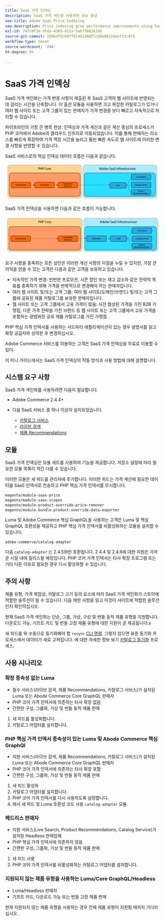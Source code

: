 ```yaml
---
title: SaaS 가격 인덱싱
description: SaaS 가격 색인을 사용하여 성능 향상
seo-title: Adobe SaaS Price Indexing
seo-description: Price indexing give performance improvements using SaaS infrastructure
exl-id: 747c0f3e-dfde-4365-812a-5ab7768342ab
source-git-commit: 209bdf9c69ff81481d6df7cb8e8832deef13c9f4
workflow-type: tm+mt
source-wordcount: '744'
ht-degree: 0%

---
```


# SaaS 가격 인덱싱

SaaS 가격 색인화는 가격 변경 사항이 제출된 후 SaaS 고객의 웹 사이트에 반영되는 데 걸리는 시간을 단축합니다. 이 옵션 모듈을 사용하면 크고 복잡한 카탈로그가 있거나 여러 웹 사이트 또는 고객 그룹이 있는 판매자가 가격 변경을 보다 빠르고 지속적으로 처리할 수 있습니다.

파이프라인의 가장 큰 병목 현상: 인덱싱과 가격 계산과 같은 계산 중심의 프로세스가 PHP 코어에서 Adobe의 클라우드 인프라로 이동되었습니다. 이를 통해 판매자는 리소스를 빠르게 확장하여 가격 책정 시간을 늘리고 훨씬 빠른 속도로 웹 사이트에 이러한 변경 사항을 반영할 수 있습니다.

SaaS 서비스로의 핵심 인덱싱 데이터 흐름은 다음과 같습니다.

![기본 데이터 흐름](assets/old_way.png)

SaaS 가격 인덱싱을 사용하면 다음과 같은 흐름이 가능합니다.

![SaaS 가격 인덱싱 데이터 흐름](assets/new_way.png)

요구 사항을 충족하는 모든 상인은 이러한 개선 사항의 이점을 누릴 수 있지만, 가장 큰 이익을 얻을 수 있는 고객은 다음과 같은 고객을 보유하고 있습니다.

* 지속적인 가격 변경: 빈번한 프로모션, 시즌 할인 또는 재고 감소와 같은 전략적 목표를 충족하기 위해 가격을 반복적으로 변경해야 하는 판매자입니다.
* 여러 웹 사이트 및/또는 고객 그룹: 여러 웹 사이트(도메인/브랜드) 및/또는 고객 그룹에 공유된 제품 카탈로그를 보유한 판매자입니다.
* 웹 사이트 또는 고객 그룹에서 고유 가격이 많음: 사전 협상된 가격을 가진 B2B 가맹점, 다른 가격 전략을 가진 브랜드 등 웹 사이트 또는 고객 그룹에서 고유 가격을 포함하는 광범위한 공유 제품 카탈로그를 가진 가맹점.

PHP 핵심 가격 인덱서를 사용하는 서드파티 애플리케이션이 있는 경우 설명서를 읽고 확장 공급자와 상의한 후 변경하십시오.

Adobe Commerce 서비스를 이용하는 고객은 SaaS 가격 인덱싱을 무료로 이용할 수 있다.

이 미니 가이드에서는 SaaS 가격 인덱싱의 작동 방식과 사용 방법에 대해 설명합니다.

## 시스템 요구 사항

SaaS 가격 색인화를 사용하려면 다음이 필요합니다.

* Adobe Commerce 2.4.4+
* 다음 SaaS 서비스 중 하나 이상이 설치되었습니다.

   * [카탈로그 서비스](../catalog-service/overview.md)
   * [라이브 검색](../live-search/guide-overview.md)
   * [제품 Recommendations](../product-recommendations/guide-overview.md)

## 모듈

SaaS 가격 인덱싱은 모듈 세트를 사용하여 기능을 제공합니다. 저장소 설정에 따라 필요한 모듈 목록이 약간 다를 수 있습니다.

이러한 모듈은 새 피드를 관리자에 추가합니다. 이러한 피드는 가격 계산에 필요한 데이터를 SaaS 인덱서로 전송하고 PHP 핵심 가격 인덱서를 무시합니다.

```
magento/module-saas-price
magento/module-saas-scopes
magento/module-product-override-price-remover
magento/module-bundle-product-override-data-exporter
```

Luma 및 Adobe Commerce 핵심 GraphQL을 사용하는 고객은 Luma 및 핵심 GraphQL 호환성을 제공하고 PHP 핵심 가격 인덱서를 비활성화하는 모듈을 설치할 수 있습니다.

```
adobe-commerce/catalog-adapter
```

다음 `catalog-adapter` 는 2.4.5와만 호환됩니다. 2.4.4 및 2.4.6에 대한 지원은 가까운 시일 내에 릴리스될 예정입니다.
PHP 코어 가격 인덱서는 타사 확장 프로그램 또는 기타 다른 이유로 필요한 경우 다시 활성화할 수 있습니다.

## 주의 사항

제품 유형, 가격 복잡성, 카탈로그 크기 등의 요소에 따라 SaaS 가격 색인화가 스토어에 적합한 솔루션이 될 수 있습니다. 다음 제한 사항을 읽고 이것이 사이트에 적합한 솔루션인지 확인하십시오.

현재 SaaS 가격 색인화는 단순, 그룹, 가상, 구성 및 번들 동적 제품 유형을 지원합니다.
다운로드 가능, 기프트 카드 및 번들 고정 제품 유형에 대한 지원이 곧 제공됩니다.s

새 피드를 와 수동으로 동기화해야 함 `resync` [CLI 명령](https://experienceleague.adobe.com/docs/commerce-merchant-services/user-guides/data-services/catalog-sync.html#resynccmdline). 그렇지 않으면 표준 동기화 프로세스에서 데이터가 새로 고쳐집니다. 에 대한 자세한 정보 보기 [카탈로그 동기화](../landing/catalog-sync.md) 프로세스.

## 사용 시나리오

### 확장 종속성 없는 Luma

* 필수 서비스(라이브 검색, 제품 Recommendations, 카탈로그 서비스)가 설치된 Luma 또는 Abode Commerce Core GraphQL 판매자
* PHP 코어 가격 인덱서에 의존하는 타사 확장 없음
* 간편한 구성, 그룹화, 가상 및 번들 동적 제품 판매

1. 새 피드를 활성화합니다.
1. 카탈로그 어댑터를 설치합니다.

### PHP 핵심 가격 인덱서 종속성이 있는 Luma 및 Abode Commerce 핵심 GraphQl

* 지원 서비스(라이브 검색, 제품 Recommendations, 카탈로그 서비스)가 설치된 Luma 또는 Abode Commerce Core GraphQL 판매자
* PHP 코어 가격 인덱서에 의존하는 타사 확장 포함
* 간편한 구성, 그룹화, 가상 및 번들 동적 제품 판매

1. 새 피드 활성화
1. 카탈로그 어댑터를 설치합니다.
1. PHP 코어 가격 인덱서를 다시 사용하도록 설정합니다.
1. 에서 새 피드 및 Luma 호환성 코드 사용 `catalog-adapter` 모듈.

### 헤드리스 판매자

* 지원 서비스(Live Search, Product Recommendations, Catalog Service)가 설치된 Headless 판매업체
* PHP 핵심 가격 인덱서에 의존하지 않음
* 간편한 구성, 그룹화, 가상 및 번들 동적 제품 판매

1. 새 피드 사용
1. PHP 코어 가격 인덱서를 비활성화하는 카탈로그 어댑터를 설치합니다.

### 지원되지 않는 제품 유형을 사용하는 Luma/Core GraphQL/Headless

* Luma/Headless 판매자
* 기프트 카드, 다운로드 가능 또는 번들 고정 제품 판매

현재 지원되지 않는 제품 유형을 사용하는 경우 전체 제품 유형이 지원될 때까지 기다리십시오.
